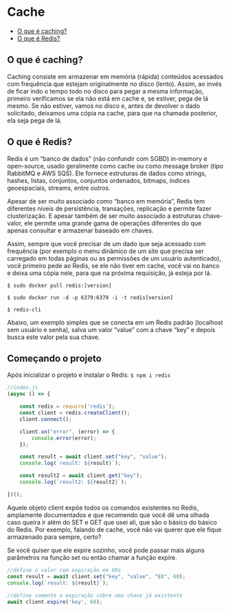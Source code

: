# Cache
-   [O que é caching?](#O-que-é-caching?)
-   [O que é Redis?](#O-que-é-Redis?)

## O que é caching?

Caching consiste em armazenar em memória (rápida) conteúdos acessados com frequência que estejam originalmente no disco (lento). Assim, ao invés de ficar indo o tempo todo no disco para pegar a mesma informação, primeiro verificamos se ela não está em cache e, se estiver, pega de lá mesmo. Se não estiver, vamos no disco e, antes de devolver o dado solicitado, deixamos uma cópia na cache, para que na chamada posterior, ela seja pega de lá.

## O que é Redis?

Redis é um “banco de dados” (não confundir com SGBD) in-memory e open-source, usado geralmente como cache ou como message broker (tipo RabbitMQ e AWS SQS). Ele fornece estruturas de dados como strings, hashes, listas, conjuntos, conjuntos ordenados, bitmaps, índices geoespaciais, streams, entre outros.

Apesar de ser muito associado como “banco em memória”, Redis tem diferentes níveis de persistência, transações, replicação e permite fazer clusterização. E apesar também de ser muito associado a estruturas chave-valor, ele permite uma grande gama de operações diferentes do que apenas consultar e armazenar baseado em chaves.

Assim, sempre que você precisar de um dado que seja acessado com frequência (por exemplo o menu dinâmico de um site que precisa ser carregado em todas páginas ou as permissões de um usuário autenticado), você primeiro pede ao Redis, se ele não tiver em cache, você vai no banco e deixa uma cópia nele, para que na próxima requisição, já esteja por lá.

`$ sudo docker pull redis:[version]`

`$ sudo docker run -d -p 6379:6379 -i -t redis[version]`

`$ redis-cli`

Abaixo, um exemplo simples que se conecta em um Redis padrão (localhost sem usuário e senha), salva um valor “value” com a chave “key” e depois busca este valor pela sua chave.

## Começando o projeto

Após inicializar o projeto e instalar o Redis:
`$ npm i redis`

```js
//index.js
(async () => {

    const redis = require('redis');
    const client = redis.createClient();
    client.connect();

    client.on("error", (error) => {
        console.error(error);
    });

    const result = await client.set("key", "value");
    console.log(`result: ${result}`);

    const result2 = await client.get("key");
    console.log(`result2: ${result2}`);

})();
```


Aquele objeto client expõe todos os comandos existentes no Redis, amplamente documentados e que recomendo que você dê uma olhada caso queira ir além do SET e GET que usei ali, que são o básico do básico do Redis. Por exemplo, falando de cache, você não vai querer que ele fique armazenado para sempre, certo?

Se você quiser que ele expire sozinho, você pode passar mais alguns parâmetros na função set ou então chamar a função expire.

```js
//define o valor com expiração em 60s
const result = await client.set("key", "value", "EX", 60);
console.log(`result: ${result}`);
 
//define somente a expiração sobre uma chave já existente
await client.expire('key', 60);
```